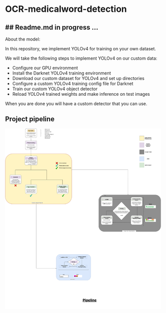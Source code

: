 # OCR-medicalword-detection
## ## Readme.md in progress ...




About the model:

In this repository, we implement YOLOv4 for training on your own dataset.

We will take the following steps to implement YOLOv4 on our custom data:

  - Configure our GPU environment 
  - Install the Darknet YOLOv4 training environment
  - Download our custom dataset for YOLOv4 and set up directories
  - Configure a custom YOLOv4 training config file for Darknet
  - Train our custom YOLOv4 object detector
  - Reload YOLOv4 trained weights and make inference on test images

When you are done you will have a custom detector that you can use. 



## Project pipeline
 

<p align="center">
  <img src="https://github.com/IsmaelMekene/OCR-medicalword-detection/blob/main/pipeline/tingy.png"/>
</p>


